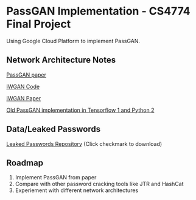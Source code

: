 # PassGAN Implementation - CS4774 Final Project

Using Google Cloud Platform to implement PassGAN.


## Network Architecture Notes
[PassGAN paper](https://arxiv.org/pdf/1709.00440.pdf)

[IWGAN Code](https://github.com/igul222/improved_wgan_training)

[IWGAN Paper](https://arxiv.org/pdf/1704.00028.pdf)

[Old PassGAN implementation in Tensorflow 1 and Python 2](https://github.com/brannondorsey/PassGAN)

## Data/Leaked Passwords
[Leaked Passwords Repository](https://hashes.org/leaks.php) (Click checkmark to download)


## Roadmap
1. Implement PassGAN from paper
2. Compare with other password cracking tools like JTR and HashCat
3. Experiement with different network architectures
